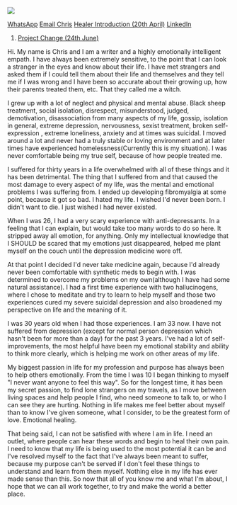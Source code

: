 <img src="%cdn%people/chris.jpg" class="img-fluid" /><br />

<a class="whatsapp" href="https://wa.me/13344515338">WhatsApp</a>
<a class="email" href="mailto:dehydrationtechniques@gmail.com">Email Chris</a>
<a class="fb" href="https://www.facebook.com/groups/HealYM/permalink/2711092489214157/" target="_blank">Healer Introduction (20th April)</a>
<a class="linkedin" href="https://www.linkedin.com/in/healer-chris" target="_blank">LinkedIn</a>

<ol class="articles">
<li><a href="../project-change/">Project Change (24th June)</a></li>
</ol>

Hi. My name is Chris and I am a writer and a highly emotionally intelligent empath. I have always been extremely sensitive, to the point that I can look a stranger in the eyes and know about their life. I have met strangers and asked them if I could tell them about their life and themselves and they tell me if I was wrong and I have been so accurate about their growing up, how their parents treated them, etc. That they called me a witch.

I grew up with a lot of neglect and physical and mental abuse. Black sheep treatment, social isolation, disrespect, misunderstood, judged, demotivation, disassociation from many aspects of my life, gossip, isolation in general, extreme depression, nervousness, sexist treatment, broken self-expression , extreme loneliness, anxiety and at times was suicidal. I moved around a lot and never had a truly stable or loving environment and at later times have experienced homelessness(Currently this is my situation). I was never comfortable being my true self, because of how people treated me.

I suffered for thirty years in a life overwhelmed with all of these things and it has been detrimental. The thing that I suffered from and that caused the most damage to every aspect of my life, was the mental and emotional problems I was suffering from. I ended up developing fibromyalgia at some point, because it got so bad. I hated my life. I wished I'd never been born. I didn't want to die. I just wished I had never existed.

When I was 26, I had a very scary experience with anti-depressants. In a feeling that I can explain, but would take too many words to do so here. It stripped away all emotion, for anything.  Only my intellectual knowledge that I SHOULD be scared that my emotions just disappeared, helped me plant myself on the couch until the depression medicine wore off.

At that point I decided I'd never take medicine again, because I'd already never been comfortable with synthetic meds to begin with. I was determined to overcome my problems on my own(although I have had some natural assistance). I had a first time experience with two hallucinogens, where I chose to meditate and try to learn to help myself and those two experiences cured my severe suicidal depression and also broadened my perspective on life and the meaning of it.

I was 30 years old when I had those experiences. I am 33 now. I have not suffered from depression (except for normal person depression which hasn't been for more than a day) for the past 3 years. I've had a lot of self-improvements, the most helpful have been my emotional stability and ability to think more clearly, which is helping me work on other areas of my life.

My biggest passion in life for my profession and purpose has always been to help others emotionally. From the time I was 10 I began thinking to myself "I never want anyone to feel this way". So for the longest time, it has been my secret passion, to find lone strangers on my travels, as I move between living spaces and help people I find, who need someone to talk to, or who I can see they are hurting. Nothing in life makes me feel better about myself than to know I've given someone, what I consider, to be the greatest form of love. Emotional healing.

That being said, I can not be satisfied with where I am in life. I need an outlet, where people can hear these words and begin to heal their own pain. I need to know that my life is being used to the most potential it can be and I've resolved myself to the fact that I've always been meant to suffer, because my purpose can't be served if I don't feel these things to understand and learn from them myself. Nothing else in my life has ever made sense than this. 
So now that all of you know me and what I'm about, I hope that we can all work together, to try and make the world a better place.